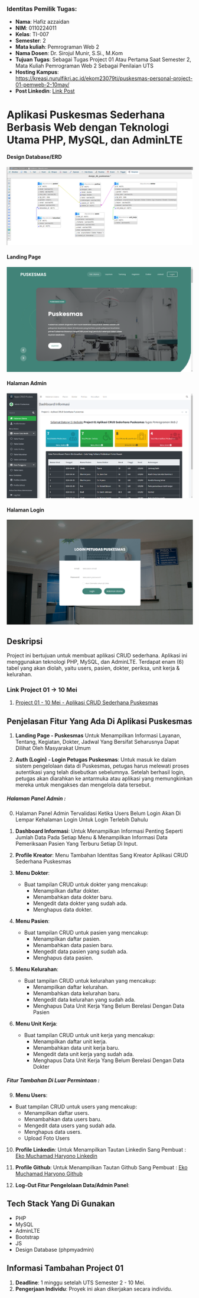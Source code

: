 ### Identitas Pemilik Tugas:

- **Nama**: Hafiz azzaidan
- **NIM**: 0110224011
- **Kelas**: TI-007
- **Semester**: 2
- **Mata kuliah**: Pemrograman Web 2
- **Nama Dosen**: Dr. Sirojul Munir, S.Si., M.Kom
- **Tujuan Tugas**: Sebagai Tugas Project 01 Atau Pertama Saat Semester 2, Mata Kuliah Pemrograman Web 2 Sebagai Penilaian UTS
- **Hosting Kampus**: https://kreasi.nurulfikri.ac.id/ekom23079ti/puskesmas-personal-project-01-pemweb-2-10may/
- **Post Linkedin**: [Link Post](https://www.linkedin.com/posts/eko-haryono-290_presentasi-puskesmas-berbasis-web-project-activity-7193501122496520193-_P0u?utm_source=share&utm_medium=member_desktop)

# Aplikasi Puskesmas Sederhana Berbasis Web dengan Teknologi Utama PHP, MySQL, dan AdminLTE

#### Design Database/ERD
![Design Database - Aplikasi CRUD Sederhana Puskesmas dengan PHP, MySQL, dan AdminLTE](assets/img/design_db/design_db_puskesmas.png)

#### Landing Page
![Landing Page - Aplikasi CRUD Sederhana Puskesmas dengan PHP, MySQL, dan AdminLTE](assets/img/readme/landing_page.png)

#### Halaman Admin
![Halaman Admin - Aplikasi CRUD Sederhana Puskesmas dengan PHP, MySQL, dan AdminLTE](assets/img/readme/halaman_administrator.png)

#### Halaman Login
![Halaman Login - Aplikasi CRUD Sederhana Puskesmas dengan PHP, MySQL, dan AdminLTE](assets/img/readme/halaman_login.png)

## Deskripsi

Project ini bertujuan untuk membuat aplikasi CRUD sederhana. Aplikasi ini menggunakan teknologi PHP, MySQL, dan AdminLTE. Terdapat enam (6) tabel yang akan diolah, yaitu users, pasien, dokter, periksa, unit kerja & kelurahan.

### Link Project 01 -> 10 Mei

1. [Project 01 - 10 Mei - Aplikasi CRUD Sederhana Puskesmas
   ](https://github.com/ekomh170/Project-1-PemWeb-2-10May.git)

## Penjelasan Fitur Yang Ada Di Aplikasi Puskesmas

1. **Landing Page - Puskesmas**
   Untuk Menampilkan Informasi Layanan, Tentang, Kegiatan, Dokter, Jadwal Yang Bersifat Seharusnya Dapat Dilihat Oleh Masyarakat Umum

2. **Auth (Login) - Login Petugas Puskesmas**:
   Untuk masuk ke dalam sistem pengelolaan data di Puskesmas, petugas harus melewati proses autentikasi yang telah disebutkan sebelumnya. Setelah berhasil login, petugas akan diarahkan ke antarmuka atau aplikasi yang memungkinkan mereka untuk mengakses dan mengelola data tersebut.

 ##### Halaman Panel Admin :

0. Halaman Panel Admin Tervalidasi Ketika Users Belum Login Akan Di Lempar Kehalaman Login Untuk Login Terlebih Dahulu

3. **Dashboard Informasi**:
   Untuk Menampilkan Informasi Penting Seperti Jumlah Data Pada Setiap Menu & Menampilkan Informasi Data Pemeriksaan Pasien Yang Terburu Setiap Di Input.

4. **Profile Kreator**:
   Menu Tambahan Identitas Sang Kreator Aplikasi CRUD Sederhana Puskesmas

5. **Menu Dokter**:
   - Buat tampilan CRUD untuk dokter yang mencakup:
     - Menampilkan daftar dokter.
     - Menambahkan data dokter baru.
     - Mengedit data dokter yang sudah ada.
     - Menghapus data dokter.

6. **Menu Pasien**:
   - Buat tampilan CRUD untuk pasien yang mencakup:
     - Menampilkan daftar pasien.
     - Menambahkan data pasien baru.
     - Mengedit data pasien yang sudah ada.
     - Menghapus data pasien.

7. **Menu Kelurahan**:
   - Buat tampilan CRUD untuk kelurahan yang mencakup:
     - Menampilkan daftar kelurahan.
     - Menambahkan data kelurahan baru.
     - Mengedit data kelurahan yang sudah ada.
     - Menghapus Data Unit Kerja Yang Belum Berelasi Dengan Data Pasien

8. **Menu Unit Kerja**:
   - Buat tampilan CRUD untuk unit kerja yang mencakup:
     - Menampilkan daftar unit kerja.
     - Menambahkan data unit kerja baru.
     - Mengedit data unit kerja yang sudah ada.
     - Menghapus Data Unit Kerja Yang Belum Berelasi Dengan Data Dokter

##### Fitur Tambahan Di Luar Permintaan :

9. **Menu Users**:
- Buat tampilan CRUD untuk users yang mencakup:
     - Menampilkan daftar users.
     - Menambahkan data users baru.
     - Mengedit data users yang sudah ada.
     - Menghapus data users.
     - Upload Foto Users

10. **Profile Linkedin**:
   Untuk Menampilkan Tautan Linkedin Sang Pembuat : [Eko Muchamad Haryono Linkedin
   ](https://www.linkedin.com/in/eko-haryono-290)

11. **Profile Github**:
   Untuk Menampilkan Tautan Github Sang Pembuat : [Eko Muchamad Haryono Github
   ](https://github.com/ekomh170)

12. **Log-Out Fitur Pengelolaan Data/Admin Panel**:

## Tech Stack Yang Di Gunakan

- PHP
- MySQL
- AdminLTE
- Bootstrap
- JS
- Design Database (phpmyadmin)

## Informasi Tambahan Project 01

1. **Deadline**: 1 minggu setelah UTS Semester 2 - 10 Mei.
2. **Pengerjaan Individu**: Proyek ini akan dikerjakan secara individu.
